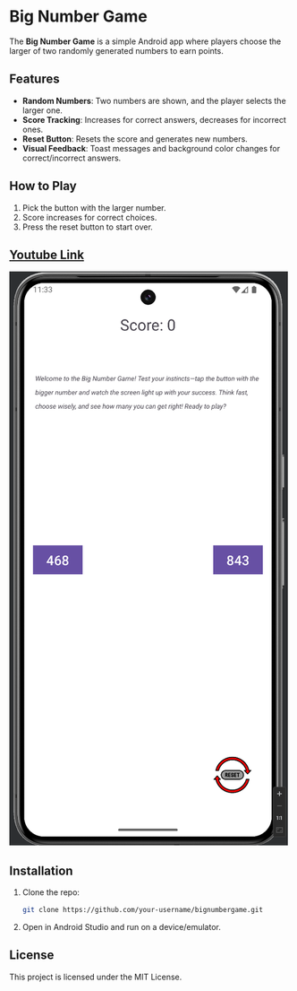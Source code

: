 # Big Number Game

The **Big Number Game** is a simple Android app where players choose the larger of two randomly generated numbers to earn points.

## Features

- **Random Numbers**: Two numbers are shown, and the player selects the larger one.
- **Score Tracking**: Increases for correct answers, decreases for incorrect ones.
- **Reset Button**: Resets the score and generates new numbers.
- **Visual Feedback**: Toast messages and background color changes for correct/incorrect answers.

## How to Play

1. Pick the button with the larger number.
2. Score increases for correct choices.
3. Press the reset button to start over.

## [Youtube Link](https://youtu.be/lQFp6dINUsE)

![ScreenShot](https://github.com/ayushsgithub/Big-Number-Game/blob/main/app/images/BigNumberGame.png?raw=true)

## Installation

1. Clone the repo:
   ```bash
   git clone https://github.com/your-username/bignumbergame.git
   ```
2. Open in Android Studio and run on a device/emulator.

## License

This project is licensed under the MIT License.